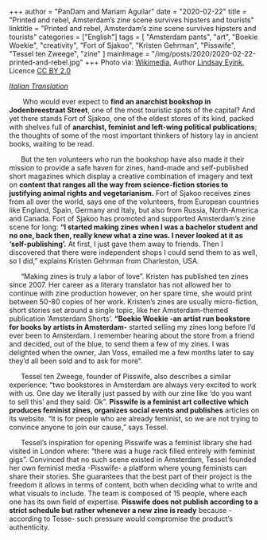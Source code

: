 +++
author = "PanDam and Mariam Aguilar"
date = "2020-02-22"
title = "Printed and rebel, Amsterdam’s zine scene survives hipsters and tourists"
linktitle = "Printed and rebel, Amsterdam’s zine scene survives hipsters and tourists"
categories = ["English"]
tags = [
    "Amsterdam pants",
    "art",
    "Boekie Woekie",
    "creativity",
    "Fort of Sjakoo",
    "Kristen Gehrman",
    "Pisswife",
    "Tessel ten Zweege",
    "zine"
]
mainImage = "/img/posts/2020/2020-02-22-printed-and-rebel.jpg"
+++
Photo via: [Wikimedia](https://en.wikipedia.org/wiki/Zine#/media/File:SF_punk_zines_at_Prelinger_Library.jpg), Author [Lindsay Eyink](https://www.flickr.com/photos/leyink/6837528156), Licence [CC BY 2.0](https://creativecommons.org/licenses/by/2.0)

<!-- <a class="fancybox image" href="">Wikimedia&nbsp; &nbsp; Author:</a>
<a class="fancybox image" href="https://en.wikipedia.org/wiki/Zine#/media/File:SF_punk_zines_at_Prelinger_Library.jpg">W</a>
<a class="fancybox image" href="https://en.wikipedia.org/wiki/Zine#/media/File:SF_punk_zines_at_Prelinger_Library.jpg">&nbsp;</a>
<a class="mw-mmv-license" href="https://creativecommons.org/licenses/by/2.0" target="_blank" rel="noopener noreferrer">CC BY 2.0</a>
<a href="">Lindsay Eyink&nbsp; &nbsp;Licence&nbsp;</a> -->

_[Italian Translation](../2020-02-22-printed-and-rebel-it/)_

&nbsp;&nbsp;&nbsp;&nbsp;&nbsp;&nbsp; Who would ever expect to **find an anarchist bookshop in Jodenbreestraat Street**, one of the most touristic spots of the capital? And yet there stands Fort of Sjakoo, one of the eldest stores of its kind, packed with shelves full of **anarchist, feminist and left-wing political publications**; the thoughts of some of the most important thinkers of history lay in ancient books, waiting to be read.

&nbsp;&nbsp;&nbsp;&nbsp;&nbsp;&nbsp;But the ten volunteers who run the bookshop have also made it their mission to provide a safe haven for zines, hand-made and self-published short magazines which display a creative combination of imagery and text on **content that ranges all the way from science-fiction stories to justifying animal rights and vegetarianism.**
Fort of Sjakoo receives zines from all over the world, says one of the volunteers, from European countries like England, Spain, Germany and Italy, but also from Russia, North-America and Canada. Fort of Sjakoo has promoted and supported Amsterdam’s zine scene for long: **“I started making zines when I was a bachelor student and no one, back then, really knew what a zine was. I never looked at it as ‘self-publishing’.** At first, I just gave them away to friends. Then I discovered that there were independent shops I could send them to as well, so I did,” explains Kristen Gehrman from Charleston, USA.

&nbsp;&nbsp;&nbsp;&nbsp;&nbsp;&nbsp;“Making zines is truly a labor of love”. Kristen has published ten zines since 2007. Her career as a literary translator has not allowed her to continue with zine production however, on her spare time, she would print between 50-80 copies of her work. Kristen’s zines are usually micro-fiction, short stories set around a single topic, like her Amsterdam-themed publication ‘Amsterdam Shorts’. **“Boekie Woekie -an artist run bookstore for books by artists in Amsterdam-** started selling my zines long before I’d ever been to Amsterdam. I remember hearing about the store from a friend and decided, out of the blue, to send them a few of my zines. I was delighted when the owner, Jan Voss, emailed me a few months later to say they’d all been sold and to ask for more”.

&nbsp;&nbsp;&nbsp;&nbsp;&nbsp;&nbsp;Tessel ten Zweege, founder of Pisswife, also describes a similar experience: “two bookstores in Amsterdam are always very excited to work with us. One day we literally just passed by with our zine like ‘do you want to sell this’ and they said: Ok”. **Pisswife is a feminist art collective which produces feminist zines, organizes social events and publishes** articles on its website. “It is for people who are already feminist, so we are not trying to convince anyone to join our cause,” says Tessel.

&nbsp;&nbsp;&nbsp;&nbsp;&nbsp;&nbsp;Tessel’s inspiration for opening Pisswife was a feminist library she had visited in London where: “there was a huge rack filled entirely with feminist gigs”. Convinced that no such scene existed in Amsterdam, Tessel founded her own feminist media -Pisswife- a platform where young feminists can share their stories. She guarantees that the best part of their project is the freedom it allows in terms of content, both when deciding what to write and what visuals to include. The team is composed of 15 people, where each one has its own field of expertise. **Pisswife does not publish according to a strict schedule but rather whenever a new zine is ready** because -according to Tesse- such pressure would compromise the product’s authenticity.